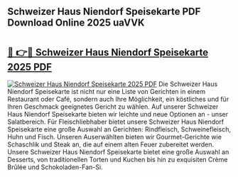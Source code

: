 ## Schweizer Haus Niendorf Speisekarte PDF Download Online 2025 uaVVK

# <h2><a href="http://gcb41n.nevu.top/?p=Schweizer+Haus+Niendorf+Speisekarte">🔗 👉🔴 Schweizer Haus Niendorf Speisekarte 2025 PDF</a></h2>

[![Schweizer Haus Niendorf Speisekarte 2025 PDF](https://i.imgur.com/dBaPXMq.png)](http://gcb41n.nevu.top/?p=Schweizer+Haus+Niendorf+Speisekarte)
Die Schweizer Haus Niendorf Speisekarte ist nicht nur eine Liste von Gerichten in einem Restaurant oder Café, sondern auch Ihre Möglichkeit, ein köstliches und für Ihren Geschmack geeignetes Gericht zu wählen. Auf unserer Schweizer Haus Niendorf Speisekarte bieten wir leichte und neue Optionen an - unser Salatbereich. Für Fleischliebhaber bietet unsere Schweizer Haus Niendorf Speisekarte eine große Auswahl an Gerichten: Rindfleisch, Schweinefleisch, Huhn und Fisch. Unseren Auserwählten bieten wir Gourmet-Gerichte wie Schaschlik und Steak an, die auf einem alten Feuer zubereitet werden. Unsere Schweizer Haus Niendorf Speisekarte bietet eine große Auswahl an Desserts, von traditionellen Torten und Kuchen bis hin zu exquisiten Crème Brûlée und Schokoladen-Fan-Si.
